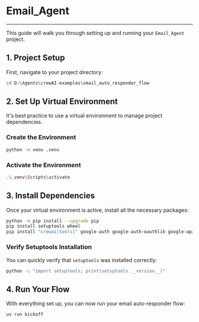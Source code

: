 # Email_Agent

---

This guide will walk you through setting up and running your `Email_Agent` project.

## 1. Project Setup

First, navigate to your project directory:

```bash
cd D:\Agents\crewAI-examples\email_auto_responder_flow
```

## 2. Set Up Virtual Environment

It's best practice to use a virtual environment to manage project dependencies.

### Create the Environment

```bash
python -m venv .venv
```

### Activate the Environment

```bash
.\.venv\Scripts\activate
```

## 3. Install Dependencies

Once your virtual environment is active, install all the necessary packages:

```bash
python -m pip install --upgrade pip
pip install setuptools wheel
pip install "crewai[tools]" google-auth google-auth-oauthlib google-api-python-client python-dotenv
```

### Verify Setuptools Installation

You can quickly verify that `setuptools` was installed correctly:

```bash
python -c "import setuptools; print(setuptools.__version__)"
```

## 4. Run Your Flow

With everything set up, you can now run your email auto-responder flow:

```bash
uv run kickoff
```
